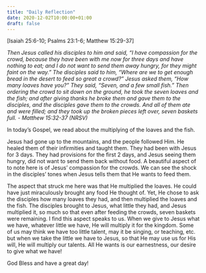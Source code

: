 ```yaml
---
title: "Daily Reflection"
date: 2020-12-02T10:00:00+01:00
draft: false
---
```


[Isaiah 25:6-10; Psalms 23:1-6; Matthew 15:29-37]

_Then Jesus called his disciples to him and said, “I have compassion for the crowd, because they have been with me now for three days and have nothing to eat; and I do not want to send them away hungry, for they might faint on the way.” The disciples said to him, “Where are we to get enough bread in the desert to feed so great a crowd?” Jesus asked them, “How many loaves have you?” They said, “Seven, and a few small fish.” Then ordering the crowd to sit down on the ground, he took the seven loaves and the fish; and after giving thanks he broke them and gave them to the disciples, and the disciples gave them to the crowds. And all of them ate and were filled; and they took up the broken pieces left over, seven baskets full. - Matthew 15:32-37 (NRSV)_

In today’s Gospel, we read about the multiplying of the loaves and the fish.

Jesus had gone up to the mountains, and the people followed Him. He healed them of their infirmities and taught them. They had been with Jesus for 3 days. They had provisions for the first 2 days, and Jesus seeing them hungry, did not want to send them back without food. A beautiful aspect of to note here is of Jesus’ compassion for the crowds. We can see the shock in the disciples’ tones when Jesus tells them that He wants to feed them.

The aspect that struck me here was that He multiplied the loaves. He could have just miraculously brought any food He thought of. Yet, He chose to ask the disciples how many loaves they had, and then multiplied the loaves and the fish. The disciples brought to Jesus, what little they had, and Jesus multiplied it, so much so that even after feeding the crowds, seven baskets were remaining. I find this aspect speaks to us. When we give to Jesus what we have, whatever little we have, He will multiply it for the kingdom. Some of us may think we have too little talent, may it be singing, or teaching, etc. but when we take the little we have to Jesus, so that He may use us for His will, He will multiply our talents. All He wants is our earnestness, our desire to give what we have!

God Bless and have a great day!